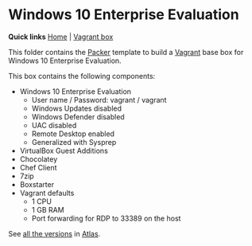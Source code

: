 # Windows 10 Enterprise Evaluation

**Quick links** [Home] | [Vagrant box]  

This folder contains the [Packer] template to build a [Vagrant] base box for Windows 10 Enterprise Evaluation.

This box contains the following components:

* Windows 10 Enterprise Evaluation
  * User name / Password: vagrant / vagrant 
  * Windows Updates disabled
  * Windows Defender disabled
  * UAC disabled
  * Remote Desktop enabled
  * Generalized with Sysprep
* VirtualBox Guest Additions
* Chocolatey
* Chef Client
* 7zip
* Boxstarter
* Vagrant defaults
  * 1 CPU
  * 1 GB RAM
  * Port forwarding for RDP to 33389 on the host

See [all the versions][Vagrant box] in [Atlas].

[Home]: ../../README.md
[Vagrant box]: https://atlas.hashicorp.com/gusztavvargadr/boxes/windows10ee

[Packer]: https://www.packer.io/
[Vagrant]: https://www.vagrantup.com/
[Atlas]: https://www.hashicorp.com/atlas.html
